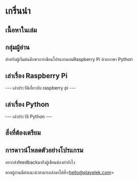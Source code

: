 # เกริ่นนำ

## เนื้อหาในเล่ม

## กลุ่มผู้อ่าน

สำหรับผู้เริ่มต้นศึกษาการเขียนโปรแกรมบนRaspberry Pi ด้วยภาษา Python

## เล่าเรื่อง Raspberry Pi

--- เล่าประวัติเกี่ยวกับ raspberry pi ---

## เล่าเรื่อง Python

--- เล่าประวัติ Python ---

## สิ่งที่ต้องเตรียม

## การดาวน์โหลดตัวอย่างโปรแกรม

อยากส่งfeedbackมายังผู้เขียนต้องทำยังไง

หากผู้อ่านมีคำแนะนำสามารถส่งมาได้ที่&lt;[hello@playelek.com](mailto:hello@playelek.com)&gt;

